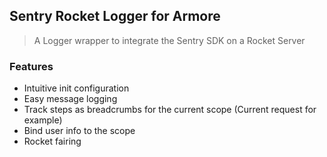 ## Sentry Rocket Logger for Armore

> A Logger wrapper to integrate the Sentry SDK on a Rocket Server

### Features

+ Intuitive init configuration
+ Easy message logging
+ Track steps as breadcrumbs for the current scope (Current request for example)
+ Bind user info to the scope
+ Rocket fairing